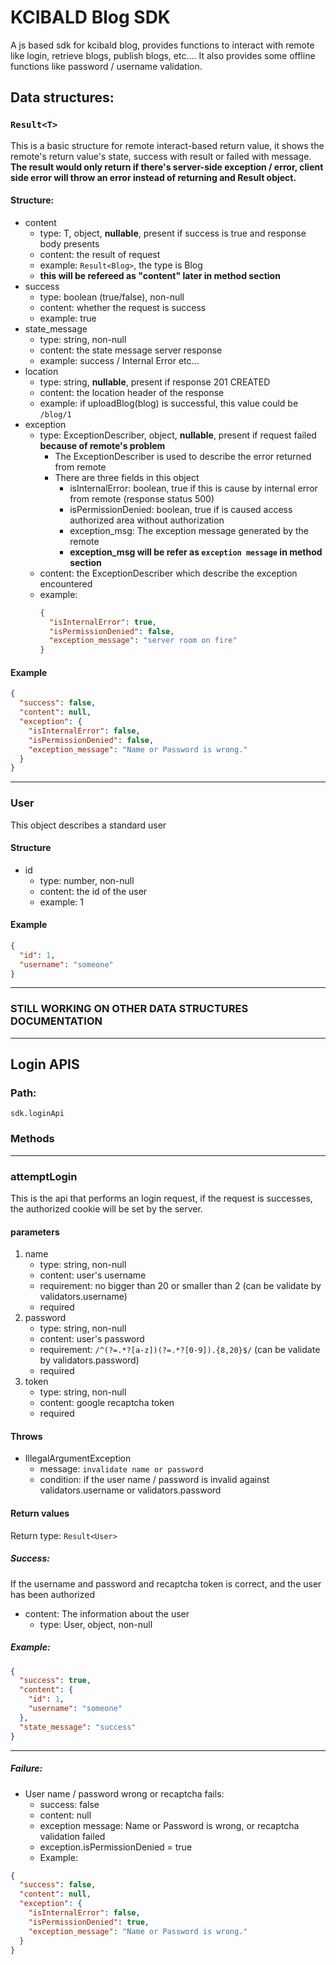 # KCIBALD Blog SDK
A js based sdk for kcibald blog, provides functions to interact with remote like login, retrieve blogs, 
publish blogs, etc.... It also provides some offline functions like password / username validation.

## Data structures:
### `Result<T>`
This is a basic structure for remote interact-based return value, it shows the remote's return value's state, success 
with result or failed with message.<br>
**The result would only return if there's server-side exception / error, client side error will throw an error instead 
of returning and Result object.**
#### Structure:
-   content
    * type: T, object, **nullable**, present if success is true and response body presents
    * content: the result of request
    * example: `Result<Blog>`, the type is Blog
    * **this will be refereed as "content" later in method section**
-   success
    * type: boolean (true/false), non-null
    * content: whether the request is success
    * example: true
-   state_message
    * type: string, non-null
    * content: the state message server response
    * example: success / Internal Error etc...
-   location
    * type: string, **nullable**, present if response 201 CREATED
    * content: the location header of the response
    * example: if uploadBlog(blog) is successful, this value could be `/blog/1`
-   exception
    * type: ExceptionDescriber, object, **nullable**, present if request failed **because of remote's problem**
        * The ExceptionDescriber is used to describe the error returned from remote
        * There are three fields in this object
            * isInternalError: boolean, true if this is cause by internal error from remote (response status 500)
            * isPermissionDenied: boolean, true if is caused access authorized area without authorization
            * exception_msg: The exception message generated by the remote
            * **exception_msg will be refer as `exception message` in method section**
    * content: the ExceptionDescriber which describe the exception encountered
    * example:
      ```json
      {
        "isInternalError": true,
        "isPermissionDenied": false,
        "exception_message": "server room on fire"
      }
      ```
#### Example
```json
{
  "success": false,
  "content": null,
  "exception": {
    "isInternalError": false,
    "isPermissionDenied": false,
    "exception_message": "Name or Password is wrong."
  }
}
```
---------------------------------------
### User
This object describes a standard user
#### Structure
- id
    * type: number, non-null
    * content: the id of the user
    * example: 1

#### Example
```json
{
  "id": 1,
  "username": "someone"
}
```
---------------------------------------

### STILL WORKING ON OTHER DATA STRUCTURES DOCUMENTATION

---------------------------------------

## Login APIS
### Path:
`
sdk.loginApi
`
### Methods

---------------------------------------
### attemptLogin
This is the api that performs an login request, if the request is successes, the authorized cookie will be set by the
server.
#### parameters
1. name
    * type: string, non-null
    * content: user's username
    * requirement: no bigger than 20 or smaller than 2 (can be validate by validators.username)
    * required
2. password
    * type: string, non-null
    * content: user's password
    * requirement: `/^(?=.*?[a-z])(?=.*?[0-9]).{8,20}$/` (can be validate by validators.password)
    * required
3. token
    * type: string, non-null
    * content: google recaptcha token
    * required
#### Throws
- IllegalArgumentException
    * message: `invalidate name or password`
    * condition: if the user name / password is invalid against validators.username or validators.password

#### Return values
Return type: `Result<User>`
##### Success:
If the username and password and recaptcha token is correct, and the user has been authorized
- content: The information about the user
    * type: User, object, non-null
##### Example:
```json
{
  "success": true,
  "content": {
    "id": 1,
    "username": "someone"
  },
  "state_message": "success"
}
```
------------------------------------
##### Failure:
- User name / password wrong or recaptcha fails:
    * success: false
    * content: null
    * exception message: Name or Password is wrong, or recaptcha validation failed 
    * exception.isPermissionDenied = true
    * Example:
```json
{
  "success": false,
  "content": null,
  "exception": {
    "isInternalError": false,
    "isPermissionDenied": true,
    "exception_message": "Name or Password is wrong."
  }
}
```
